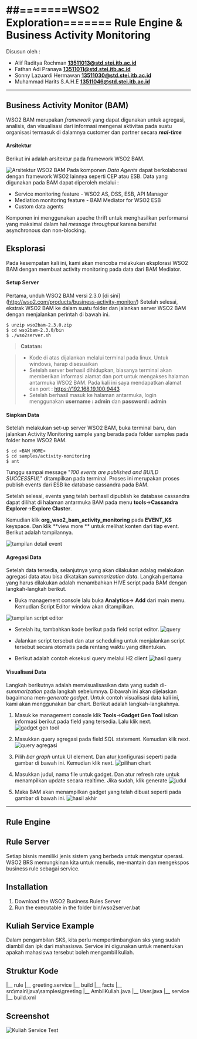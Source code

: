 ##=======WSO2 Exploration=======
Rule Engine & Business Activity Monitoring
===================
Disusun oleh :

 - Alif Raditya Rochman **13511013@std.stei.itb.ac.id** 
 - Fathan Adi Pranaya **13511011@std.stei.itb.ac.id** 
 - Sonny Lazuardi Hermawan **13511030@std.stei.itb.ac.id** 
 - Muhammad Harits S.A.H.E **13511046@std.stei.itb.ac.id**

----------


Business Activity Monitor (BAM)
-------------
WSO2 BAM merupakan *framework* yang dapat digunakan untuk agregasi, analisis, dan visualisasi dari informasi mengenai aktivitas pada suatu organisasi termasuk di dalamnya customer dan partner secara ***real-time***


#### <i class="icon-file"></i> Arsitektur

Berikut ini adalah arsitektur pada framework WSO2 BAM.

![Arsitektur WSO2 BAM](http://s28.postimg.org/mqrew8759/arsitektur.png)
Pada komponen *Data Agents* dapat berkolaborasi dengan framework WSO2 lainnya seperti CEP atau ESB. Data yang digunakan pada BAM dapat diperoleh melalui : 

 - Service monitoring feature - WSO2 AS, DSS, ESB, API Manager
 - Mediation monitoring feature - BAM Mediator for WSO2 ESB
 - Custom data agents

Komponen ini menggunakan apache thrift untuk menghasilkan performansi yang maksimal dalam hal *message throughput* karena bersifat asynchronous dan non-blocking.

Eksplorasi
-------------------
Pada kesempatan kali ini, kami akan mencoba melakukan eksplorasi WSO2 BAM dengan membuat activity monitoring pada data dari BAM Mediator.

#### <i class="icon-refresh"></i> Setup Server

Pertama, unduh WSO2 BAM versi 2.3.0 [di sini]
(http://wso2.com/products/business-activity-monitor/) 
Setelah selesai, ekstrak WSO2 BAM ke dalam suatu folder dan jalankan server WSO2 BAM dengan menjalankan perintah di bawah ini.

    $ unzip wso2bam-2.3.0.zip
    $ cd wso2bam-2.3.0/bin
    $ ./wso2server.sh

> **Catatan:**

> - Kode di atas dijalankan melalui terminal pada linux. Untuk windows, harap disesuaikan
> - Setelah server berhasil dihidupkan, biasanya terminal akan memberikan informasi alamat dan port untuk mengakses halaman antarmuka WSO2 BAM. Pada kali ini saya mendapatkan alamat dan port : https://192.168.19.100:9443
> - Setelah berhasil masuk ke halaman antarmuka, login menggunakan **username : admin** dan **password : admin**

#### <i class="icon-refresh"></i> Siapkan Data

Setelah melakukan set-up server WSO2 BAM, buka terminal baru, dan jalankan Activity Monitoring sample yang berada pada folder samples pada folder home WSO2 BAM.

    $ cd <BAM_HOME>
    $ cd samples/activity-monitoring
    $ ant
Tunggu sampai message "*100 events are published and BUILD SUCCESSFUL*" ditampilkan pada terminal. Proses ini merupakan proses publish events dari ESB ke database cassandra pada BAM.

Setelah selesai, events yang telah berhasil dipublish ke database cassandra dapat dilihat di halaman antarmuka BAM pada menu **tools**->**Cassandra Explorer**->**Explore Cluster**. 

Kemudian klik **org_wso2_bam_activity_monitoring** pada **EVENT_KS** keyspace. Dan klik **view more ** untuk melihat konten dari tiap event. Berikut adalah tampilannya.

![tampilan detail event](http://s14.postimg.org/f2z81ims1/event_ks.png)

#### <i class="icon-refresh"></i> Agregasi Data

Setelah data tersedia, selanjutnya yang akan dilakukan adalag melakukan agregasi data atau bisa dikatakan *summarization data*. Langkah pertama yang harus dilakukan adalah menambahkan HIVE script pada BAM dengan langkah-langkah berikut.

 - Buka management console lalu buka **Analytics**-> **Add** dari main
   menu. Kemudian Script Editor window akan ditampilkan.

![tampilan script editor](http://s3.postimg.org/c18ysotxv/script_editor.png)

 - Setelah itu, tambahkan kode berikut pada field script editor.
   ![query](http://s22.postimg.org/4tdst49wh/query.png)
   
 - Jalankan script tersebut dan atur scheduling untuk menjalankan script tersebut secara otomatis pada rentang waktu yang ditentukan. 
 
 - Berikut adalah contoh eksekusi query melalui H2 client
![hasil query](http://s16.postimg.org/5lxde46d1/3_a.png)


#### <i class="icon-refresh"></i> Visualisasi Data

Langkah berikutnya adalah menvisualisasikan data yang sudah di-*summarization* pada langkah sebelumnya. Dibawah ini akan dijelaskan bagaimana men-*generate* *gadget*. Untuk contoh visualisasi data kali ini, kami akan menggunakan bar chart. Berikut adalah langkah-langkahnya.

 1. Masuk ke management console klik **Tools**->**Gadget Gen Tool** isikan informasi berikut pada field yang tersedia. Lalu klik next.
 ![gadget gen tool](http://s13.postimg.org/5hwszt4lj/7_b.png)

 2. Masukkan query agregasi pada field SQL statement. Kemudian klik next.
 ![query agregasi](http://s11.postimg.org/jro1a426r/8_aa.png)
 
 3. Pilih *bar graph* untuk UI element. Dan atur konfigurasi seperti pada gambar di bawah ini. Kemudian klik next.
![pilihan chart](http://s8.postimg.org/88x1w47rp/9_b.png)
 4. Masukkan judul, nama file untuk gadget. Dan atur refresh rate untuk menampilkan update secara realtime. Jika sudah, klik generate
 ![judul](http://s16.postimg.org/cuine9et1/10_aa.png)
 5. Maka BAM akan menampilkan gadget yang telah dibuat seperti pada gambar di bawah ini.
![hasil akhir](http://s29.postimg.org/4jwqv1p4n/11_axb.png)


----------
Rule Engine
-------------
## Rule Server

Setiap bisnis memiliki jenis sistem yang berbeda untuk mengatur operasi. WSO2 BRS memungkinan kita untuk menulis, me-mantain dan mengekspos business rule sebagai service.

## Installation

 1. Download the WSO2 Business Rules Server
 2. Run the executable in the folder bin/wso2server.bat

## Kuliah Service Example

Dalam pengambilan SKS, kita perlu mempertimbangkan sks yang sudah diambil dan ipk dari mahasiswa. Service ini digunakan untuk menentukan apakah mahasiswa tersebut boleh mengambil kuliah.

## Struktur Kode

  |__ rule
     |__ greeting.service
        |__ build
        |__ facts
           |__ src\main\java\samples\greeting
              |__ AmbilKuliah.java
              |__ User.java
      |__ service
      |__ build.xml

## Screenshot

![Kuliah Service Test](https://lh3.googleusercontent.com/-sHcIF5fOKaU/VH6-8Nm8SvI/AAAAAAAABE4/-E7DqxhP8ls/s0/Capture.JPG "KuliahService Test")
